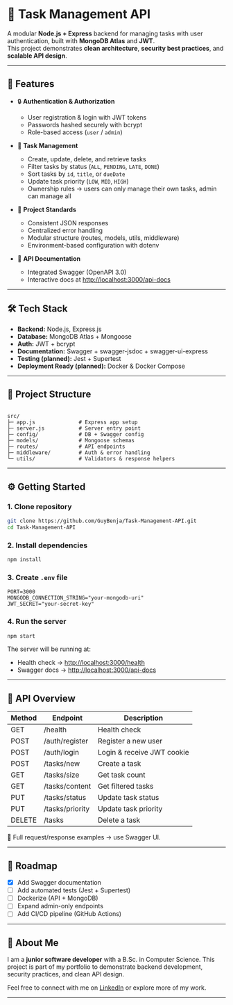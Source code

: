 # 📝 Task Management API

A modular **Node.js + Express** backend for managing tasks with user authentication, built with **MongoDB Atlas** and **JWT**.  
This project demonstrates **clean architecture**, **security best practices**, and **scalable API design**.

---

## 🚀 Features

- 🔒 **Authentication & Authorization**

  - User registration & login with JWT tokens
  - Passwords hashed securely with bcrypt
  - Role-based access (`user` / `admin`)

- 📌 **Task Management**

  - Create, update, delete, and retrieve tasks
  - Filter tasks by status (`ALL`, `PENDING`, `LATE`, `DONE`)
  - Sort tasks by `id`, `title`, or `dueDate`
  - Update task priority (`LOW`, `MID`, `HIGH`)
  - Ownership rules → users can only manage their own tasks, admin can manage all

- 📂 **Project Standards**

  - Consistent JSON responses
  - Centralized error handling
  - Modular structure (routes, models, utils, middleware)
  - Environment-based configuration with dotenv

- 📖 **API Documentation**
  - Integrated Swagger (OpenAPI 3.0)
  - Interactive docs at [http://localhost:3000/api-docs](http://localhost:3000/api-docs)

---

## 🛠️ Tech Stack

- **Backend:** Node.js, Express.js
- **Database:** MongoDB Atlas + Mongoose
- **Auth:** JWT + bcrypt
- **Documentation:** Swagger + swagger-jsdoc + swagger-ui-express
- **Testing (planned):** Jest + Supertest
- **Deployment Ready (planned):** Docker & Docker Compose

---

## 📂 Project Structure

```

src/
├─ app.js              # Express app setup
├─ server.js           # Server entry point
├─ config/             # DB + Swagger config
├─ models/             # Mongoose schemas
├─ routes/             # API endpoints
├─ middleware/         # Auth & error handling
└─ utils/              # Validators & response helpers

```

---

## ⚙️ Getting Started

### 1. Clone repository

```bash
git clone https://github.com/GuyBenja/Task-Management-API.git
cd Task-Management-API
```

### 2. Install dependencies

```bash
npm install
```

### 3. Create `.env` file

```env
PORT=3000
MONGODB_CONNECTION_STRING="your-mongodb-uri"
JWT_SECRET="your-secret-key"
```

### 4. Run the server

```bash
npm start
```

The server will be running at:

- Health check → [http://localhost:3000/health](http://localhost:3000/health)
- Swagger docs → [http://localhost:3000/api-docs](http://localhost:3000/api-docs)

---

## 📌 API Overview

| Method | Endpoint        | Description                |
| ------ | --------------- | -------------------------- |
| GET    | /health         | Health check               |
| POST   | /auth/register  | Register a new user        |
| POST   | /auth/login     | Login & receive JWT cookie |
| POST   | /tasks/new      | Create a task              |
| GET    | /tasks/size     | Get task count             |
| GET    | /tasks/content  | Get filtered tasks         |
| PUT    | /tasks/status   | Update task status         |
| PUT    | /tasks/priority | Update task priority       |
| DELETE | /tasks          | Delete a task              |

📌 Full request/response examples → use Swagger UI.

---

## 🎯 Roadmap

- [x] Add Swagger documentation
- [ ] Add automated tests (Jest + Supertest)
- [ ] Dockerize (API + MongoDB)
- [ ] Expand admin-only endpoints
- [ ] Add CI/CD pipeline (GitHub Actions)

---

## 👤 About Me

I am a **junior software developer** with a B.Sc. in Computer Science.
This project is part of my portfolio to demonstrate backend development, security practices, and clean API design.

Feel free to connect with me on [LinkedIn](https://www.linkedin.com/in/guy-binyamin-1a4323286/) or explore more of my work.

---
